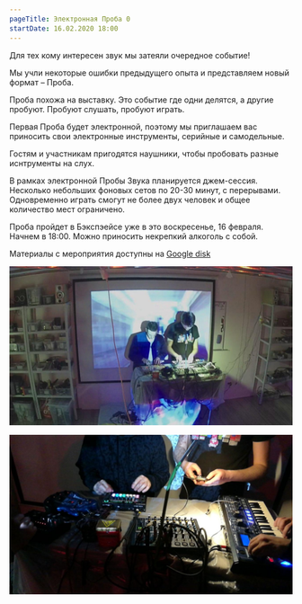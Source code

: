 ```yaml
---
pageTitle: Электронная Проба 0
startDate: 16.02.2020 18:00
---
```


Для тех кому интересен звук мы затеяли очередное событие!

Мы учли некоторые ошибки предыдущего опыта и представляем новый формат – Проба.

Проба похожа на выставку. Это событие где одни делятся, а другие пробуют. Пробуют слушать, пробуют играть.

Первая Проба будет электронной, поэтому мы приглашаем вас приносить свои электронные инструменты, серийные и самодельные.

Гостям и участникам пригодятся наушники, чтобы пробовать разные иснтрументы на слух.

В рамках электронной Пробы Звука планируется джем-сессия. Несколько небольших фоновых сетов по 20-30 минут, с перерывами. Одновременно играть смогут не более двух человек и общее количество мест ограничено.

Проба пройдет в Бэкспэейсе уже в это воскресенье, 16 февраля. Начнем в 18:00. Можно приносить некрепкий алкоголь с собой.

Материалы с мероприятия доступны на [Google disk](https://drive.google.com/drive/folders/17EzsuIUilu3umrMwpPK_82RpPJP-TltG)

![pic 0](./photos/0.jpg)

![pic 1](./photos/1.jpg)
